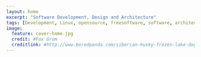 ```yaml
---
layout: home
excerpt: "Software Development, Design and Architecture"
tags: [Development, Linux, opensource, freesoftware, software, architecture]
image:
  feature: cover-home.jpg
  credit: #Fox Grom
  creditlink: #http://www.boredpanda.com/siberian-husky-frozen-lake-dog-photos-fox-grom/
---
```

